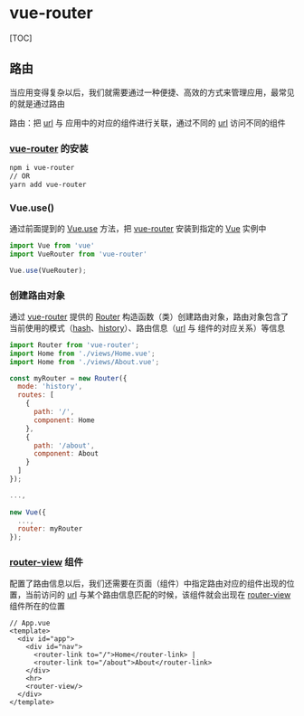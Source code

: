 # vue-router

[TOC]

## 路由

当应用变得复杂以后，我们就需要通过一种便捷、高效的方式来管理应用，最常见的就是通过路由

路由：把 <u>url</u> 与 应用中的对应的组件进行关联，通过不同的 <u>url</u> 访问不同的组件

### <u>vue-router</u> 的安装

```bash
npm i vue-router
// OR
yarn add vue-router
```

### Vue.use()

通过前面提到的 <u>Vue.use</u> 方法，把 <u>vue-router</u> 安装到指定的 <u>Vue</u> 实例中

```javascript
import Vue from 'vue'
import VueRouter from 'vue-router'

Vue.use(VueRouter);
```

### 创建路由对象

通过 <u>vue-router</u> 提供的 <u>Router</u> 构造函数（类）创建路由对象，路由对象包含了当前使用的模式（<u>hash</u>、<u>history</u>）、路由信息（<u>url</u> 与 组件的对应关系）等信息

```javascript
import Router from 'vue-router';
import Home from './views/Home.vue';
import Home from './views/About.vue';

const myRouter = new Router({
  mode: 'history',
  routes: [
    {
      path: '/',
      component: Home
    },
    {
      path: '/about',
      component: About
    }
  ]
});

...,
  
new Vue({
  ...,
  router: myRouter
});
```

### <u>router-view</u> 组件

配置了路由信息以后，我们还需要在页面（组件）中指定路由对应的组件出现的位置，当前访问的 <u>url</u> 与某个路由信息匹配的时候，该组件就会出现在 <u>router-view</u> 组件所在的位置

```vue
// App.vue
<template>
  <div id="app">
    <div id="nav">
      <router-link to="/">Home</router-link> |
      <router-link to="/about">About</router-link>
    </div>
    <hr>
    <router-view/>
  </div>
</template>
```